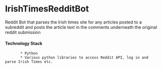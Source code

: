 # IrishTimesRedditBot
Reddit Bot that parses the Irish times site for any articles posted to a subreddit
and posts the article text in the comments underneath the original reddit submission

#### Technology Stack

           * Python
           * Various python libraries to access Reddit API, log in and parse Irish Times etc.
